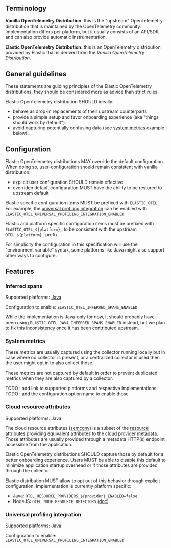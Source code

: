 
## Terminology

**Vanilla OpenTelemetry Distribution**: this is the "upstream" OpenTelemetry distribution that is maintained by the OpenTelemetry community.
Implementation differs per platform, but it usually consists of an API/SDK and can also provide automatic instrumentation.

**Elastic OpenTelemetry Distribution**: this is an OpenTelemetry distribution provided by Elastic that is derived from the 
_Vanilla OpenTelemetry Distribution_.

## General guidelines

These statements are guiding principles of the Elastic OpenTelemetry distributions, they should be considered more as advice than strict rules.

Elastic OpenTelemetry distribution SHOULD ideally:
- behave as drop-in replacements of their upstream counterparts
- provide a simple setup and favor onboarding experience (aka "things should work by default").
- avoid capturing potentially confusing data (see [system metrics](#system-metrics) example below).

## Configuration

Elastic OpenTelemetry distributions MAY override the default configuration.
When doing so, user-configuration should remain consistent with vanilla distribution:
- explicit user configuration SHOULD remain effective
- overriden default configuration MUST have the ability to be restored to upstream default

Elastic specific configuration items MUST be prefixed with `ELASTIC_OTEL_`.
For example, the [universal profiling integration](#universal-profiling-integration) can be enabled with `ELASTIC_OTEL_UNIVERSAL_PROFILING_INTEGRATION_ENABLED`.

Elastic and platform specific configuration items must be prefixed with `ELASTIC_OTEL_${platform}_` to be consistent with
the upstream `OTEL_${platform}_` prefix.

For simplicity the configuration in this specification will use the "environment variable" syntax, some platforms like Java
might also support other ways to configure.

## Features

### Inferred spans

Supported platforms: [Java](https://github.com/elastic/elastic-otel-java/tree/main/inferred-spans)

Configuration to enable: `ELASTIC_OTEL_INFERRED_SPANS_ENABLED`

While the implementation is Java-only for now, it should probably have been using `ELASTIC_OTEL_JAVA_INFERRED_SPANS_ENABLED`
instead, but we plan to fix this inconsistency once it has been contributed upstream.

### System metrics

These metrics are usually captured using the collector running locally but in case where no collector is present, or a centralized
collector is used then the user might opt in to also collect those.

These metrics are not captured by default in order to prevent duplicated metrics when they are also captured by a collector.

TODO : add link to supported platforms and respective implementations
TODO : add the configuration option name to enable those

### Cloud resource attributes

Supported platforms: Java

The cloud resource attributes ([semconv](https://opentelemetry.io/docs/specs/semconv/resource/cloud/)) is a subset of
the [resource attributes](https://opentelemetry.io/docs/specs/semconv/resource/) providing equivalent attributes to the
[cloud provider metadata](metadata.md#cloud-provider-metadata).
Those attributes are usually provided through a metadata HTTP(s) endpoint accessible from the application.

Elastic OpenTelemetry distributions SHOULD capture those by default for a better onboarding experience.
Users MUST be able to disable this default to minimize application startup overhead or if those attributes are provided through the collector.

Elastic distribution MUST allow to opt out of this behavior through explicit configuration.
Implementation is currently platform specific:
- Java: `OTEL_RESOURCE_PROVIDERS_${provider}_ENABLED=false`
- NodeJS: `OTEL_NODE_RESOURCE_DETECTORS` ([doc](https://github.com/open-telemetry/opentelemetry-js-contrib/tree/main/metapackages/auto-instrumentations-node/#usage-auto-instrumentation))

### Universal profiling integration

Supported platforms: [Java](https://github.com/elastic/elastic-otel-java/tree/main/universal-profiling-integration)

Configuration to enable: `ELASTIC_OTEL_UNIVERSAL_PROFILING_INTEGRATION_ENABLED`
